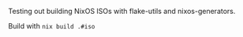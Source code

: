 Testing out building NixOS ISOs with flake-utils and nixos-generators.

Build with `nix build .#iso`
